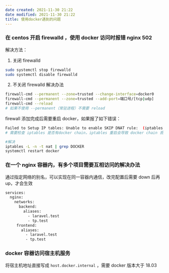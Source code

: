 ```yaml
---
date created: 2021-11-30 21:22
date modified: 2021-11-30 21:22
title: 使用docker遇到的问题
---
```

### 在 centos 开启 firewalld ，使用 docker 访问时报错 nginx 502

解决方法：

1. 关闭 firewalld

```sh
sudo systemctl stop firewalld
sudo systemctl disable firewalld
```

2. 不关闭 firewalld 解决办法

```sh
firewall-cmd --permanent --zone=trusted --change-interface=docker0
firewall-cmd --permanent --zone=trusted --add-port=端口号/[tcp|udp]
firewall-cmd --reload 
# 如果不使用 --permanent（常驻进程）不需要 reload
```

firewall 添加完成后需要重启 docker，如果报了如下错误：

```sh
Failed to Setup IP tables: Unable to enable SKIP DNAT rule:  (iptables failed: iptables --wait -t nat -I DOCKER -i br-9b0f1d61a45a -j RETURN: iptables: No chain/target/match by that name.(exit status 1)
# 需要检查 iptables 是否有docker chain，iptables 重启会导致 docker chain 丢失

#解决
iptables -L -n -t nat | grep DOCKER
systemctl restart docker
```

### 在一个 nginx 容器内，有多个项目需要互相访问的解决办法

通过指定网络的别名，可以实现在同一容器内通信，改完配置后需要 down 后再 up，才会生效

```dockerfile
services:
  nginx:
    networks:
      backend:
        aliases:
          - laravel.test
          - tp.test
     frontend:
       aliases:
         - laravel.test
         - tp.test
```

### docker 容器访问宿主机服务

将宿主机地址直接写成 `host.docker.internal` ，需要 docker 版本大于 18.03